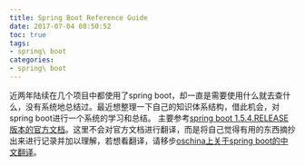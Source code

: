 ```yaml
---
title: Spring Boot Reference Guide
date: 2017-07-04 08:50:52
toc: true
tags:
- spring\ boot
categories:
- spring\ boot
---
```


近两年陆续在几个项目中都使用了spring boot，却一直是需要使用什么就去查什么，没有系统地总结过。最近想整理一下自己的知识体系结构，借此机会，对spring boot进行一个系统的学习和总结。
主要参考[spring boot 1.5.4.RELEASE版本的官方文档](http://docs.spring.io/spring-boot/docs/1.5.4.RELEASE/reference/htmlsingle/)。这里不会对官方文档进行翻译，而是将自己觉得有用的东西摘抄出来进行记录并加以理解，若想看翻译，请移步[oschina上关于spring boot的中文翻译](https://my.oschina.net/geekidentity/blog/872888)。

# 